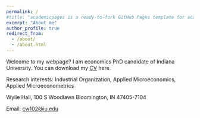 ```yaml
---
permalink: /
#title: "academicpages is a ready-to-fork GitHub Pages template for academic personal websites"
excerpt: "About me"
author_profile: true
redirect_from: 
  - /about/
  - /about.html
---
```


Welcome to my webpage? I am economics PhD candidate of Indiana University. You can download my [CV](/files/cv_ChaoWang_Research_2022) here.

Research interests: Industrial Organization, Applied Microeconomics, Applied Microeconometrics

Wylie Hall, 100 S Woodlawn
Bloomington, IN 47405-7104

Email: cw102@iu.edu

